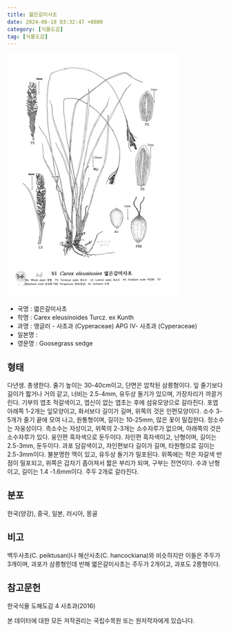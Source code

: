 ```yaml
---
title: 엷은갈미사초
date: 2024-06-18 03:32:47 +0800
category: [식물도감]
tag: [식물도감]
---
```




![엷은갈미사초](/assets/img/fileUpload/plants/basic/illustration/24171_illustration_th2.jpg)
- 국명 : 엷은갈미사초
- 학명 : Carex eleusinoides Turcz. ex Kunth
- 과명 : 앵글러 - 사초과 (Cyperaceae) APG Ⅳ- 사초과 (Cyperaceae)
- 일본명 : 
- 영문명 : Goosegrass sedge


## 형태
다년생. 총생한다. 줄기 높이는 30-40cm이고, 단면은 압착된 삼릉형이다. 잎 줄기보다 길이가 짧거나 거의 같고, 너비는 2.5-4mm, 유두상 돌기가 있으며, 가장자리가 까끌거린다. 기부의 엽초 적갈색이고, 엽신이 없는 엽초는 후에 섬유모양으로 갈라진다. 포엽 아래쪽 1-2개는 잎모양이고, 화서보다 길이가 길며, 위쪽의 것은 인편모양이다. 소수 3-5개가 줄기 끝에 모여 나고, 원통형이며, 길이는 10-25mm, 많은 꽃이 밀집한다. 정소수는 자웅성이다. 측소수는 자성이고, 위쪽의 2-3개는 소수자루가 없으며, 아래쪽의 것은 소수자루가 있다. 웅인편 흑자색으로 둔두이다. 자인편 흑자색이고, 난형이며, 길이는 2.5-3mm, 둔두이다. 과포 담갈색이고, 자인편보다 길이가 길며, 타원형으로 길이는 2.5-3mm이다. 불분명한 맥이 있고, 유두상 돌기가 밀포된다. 위쪽에는 작은 자갈색 반점이 밀포되고, 위쪽은 갑자기 좁아져서 짧은 부리가 되며, 구부는 전연이다. 수과 난형이고, 길이는 1.4 -1.6mm이다. 주두 2개로 갈라진다.
## 분포
한국(양강), 중국, 일본, 러시아, 몽골
## 비고
백두사초(C. peiktusani)나 해산사초(C. hancockiana)와 비슷하지만 이들은 주두가 3개이며, 과포가 삼릉형인데 반해 엷은갈미사초는 주두가 2개이고, 과포도 2릉형이다.
## 참고문헌
한국식물 도해도감 4 사초과(2016)






본 데이터에 대한 모든 저작권리는 국립수목원 또는 원저작자에게 있습니다.
